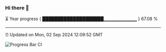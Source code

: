 ### Hi there 👋

⏳ Year progress { ████████████████████▁▁▁▁▁▁▁▁▁▁ } 67.08 %

---

⏰ Updated on Mon, 02 Sep 2024 12:09:52 GMT

![Progress Bar CI](https://github.com/EinsPommes/EinsPommes/blob/main/.github/workflows/main.yml)
